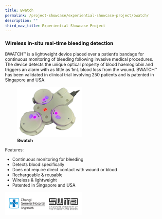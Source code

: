 ```yaml
---
title: Bwatch
permalink: /project-showcase/experiential-showcase-project/bwatch/
description: ""
third_nav_title: Experiential Showcase Project
---
```

### Wireless in-situ real-time bleeding detection


BWATCH™ is a lightweight device placed over a patient’s bandage for continuous monitoring of bleeding following invasive medical procedures. The device detects the unique optical property of blood haemoglobin and triggers an alarm with as little as 1mL blood loss from the wound. BWATCH™ has been validated in clinical trial involving 250 patients and is patented in Singapore and USA.

<figure>
<img style="width:50%" src="/images/Experiential%20Showcases/Bwatch/product%20pic%20%20%20%20%20%20%20%20%20%20.png">
<figcaption> <strong> Bwatch </strong> </figcaption>
</figure>

Features: 
* Continuous monitoring for bleeding
* Detects blood specifically
* Does not require direct contact with wound or blood
* Rechargeable &amp; reusable
* Wireless &amp; lightweight
* Patented in Singapore and USA

<img style="width:50%" src="/images/Experiential%20Showcases/Bwatch/bwatch%20logo.png">
